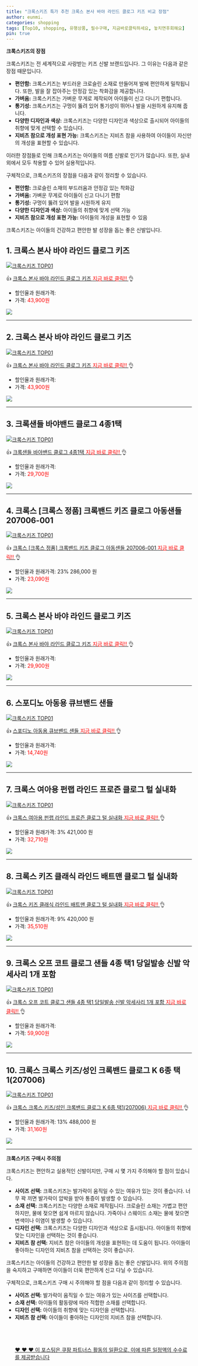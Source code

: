 ```yaml
---
title: "크록스키즈 특가 추천 크록스 본사 바야 라인드 클로그 키즈 비교 장점"
author: eunmi.
categories: shopping
tags: [Top10, shopping, 유행상품, 필수구매, 지금바로클릭하세요, 놓치면후회해요]
pin: true
---
```

**크록스키즈의 장점**

크록스키즈는 전 세계적으로 사랑받는 키즈 신발 브랜드입니다. 그 이유는 다음과 같은 장점 때문입니다.

* **편안함:** 크록스키즈는 부드러운 크로슬린 소재로 만들어져 발에 편안하게 밀착됩니다. 또한, 발을 잘 잡아주는 안정감 있는 착화감을 제공합니다.
* **가벼움:** 크록스키즈는 가벼운 무게로 제작되어 아이들이 신고 다니기 편합니다.
* **통기성:** 크록스키즈는 구멍이 뚫려 있어 통기성이 뛰어나 발을 시원하게 유지해 줍니다.
* **다양한 디자인과 색상:** 크록스키즈는 다양한 디자인과 색상으로 출시되어 아이들의 취향에 맞게 선택할 수 있습니다.
* **지비츠 참으로 개성 표현 가능:** 크록스키즈는 지비츠 참을 사용하여 아이들이 자신만의 개성을 표현할 수 있습니다.

이러한 장점들로 인해 크록스키즈는 아이들의 여름 신발로 인기가 많습니다. 또한, 실내외에서 모두 착용할 수 있어 실용적입니다.

구체적으로, 크록스키즈의 장점을 다음과 같이 정리할 수 있습니다.

* **편안함:** 크로슬린 소재의 부드러움과 안정감 있는 착화감
* **가벼움:** 가벼운 무게로 아이들이 신고 다니기 편함
* **통기성:** 구멍이 뚫려 있어 발을 시원하게 유지
* **다양한 디자인과 색상:** 아이들의 취향에 맞게 선택 가능
* **지비츠 참으로 개성 표현 가능:** 아이들의 개성을 표현할 수 있음

크록스키즈는 아이들의 건강하고 편안한 발 성장을 돕는 좋은 신발입니다.

   

## 1. 크록스 본사 바야 라인드 클로그 키즈

[![크록스키즈 TOP01](https://thumbnail7.coupangcdn.com/thumbnails/remote/230x230ex/image/vendor_inventory/0603/c22630adccc4be5e046e27d83c8ef0947fa3b7d847a9b1f204a0a348add5.jpg)](https://link.coupang.com/re/AFFSDP?lptag=AF3617701&subid=GithubCoopas&pageKey=6638151174&traceid=V0-153&itemId=15441028834&vendorItemId=82660659385)


👍 [크록스 본사 바야 라인드 클로그 키즈 <font color=red> 지금 바로 클릭!! </font> ](https://link.coupang.com/re/AFFSDP?lptag=AF3617701&subid=GithubCoopas&pageKey=6638151174&traceid=V0-153&itemId=15441028834&vendorItemId=82660659385) 👌 


- 할인율과 원래가격: 
- 가격: <span style='color:red'>43,900원</span>

[![](/discount_price.png)](https://link.coupang.com/re/AFFSDP?lptag=AF3617701&subid=GithubCoopas&pageKey=6638151174&traceid=V0-153&itemId=15441028834&vendorItemId=82660659385)

---


   

## 2. 크록스 본사 바야 라인드 클로그 키즈

[![크록스키즈 TOP01](https://thumbnail7.coupangcdn.com/thumbnails/remote/230x230ex/image/vendor_inventory/0603/c22630adccc4be5e046e27d83c8ef0947fa3b7d847a9b1f204a0a348add5.jpg)](https://link.coupang.com/re/AFFSDP?lptag=AF3617701&subid=GithubCoopas&pageKey=6638151174&traceid=V0-153&itemId=15441028834&vendorItemId=82660659385)


👍 [크록스 본사 바야 라인드 클로그 키즈 <font color=red> 지금 바로 클릭!! </font> ](https://link.coupang.com/re/AFFSDP?lptag=AF3617701&subid=GithubCoopas&pageKey=6638151174&traceid=V0-153&itemId=15441028834&vendorItemId=82660659385) 👌 


- 할인율과 원래가격: 
- 가격: <span style='color:red'>43,900원</span>

[![](/discount_price.png)](https://link.coupang.com/re/AFFSDP?lptag=AF3617701&subid=GithubCoopas&pageKey=6638151174&traceid=V0-153&itemId=15441028834&vendorItemId=82660659385)

---


   

## 3. 크록샌들 바야밴드 클로그 4종1택

[![크록스키즈 TOP01](https://thumbnail10.coupangcdn.com/thumbnails/remote/230x230ex/image/vendor_inventory/c428/d08bcb4a887b9c72798b27c1f43936ad93b11198e1a5b179e6f26e3995cc.jpg)](https://link.coupang.com/re/AFFSDP?lptag=AF3617701&subid=GithubCoopas&pageKey=7188296050&traceid=V0-153&itemId=18534562653&vendorItemId=87420302171)


👍 [크록샌들 바야밴드 클로그 4종1택 <font color=red> 지금 바로 클릭!! </font> ](https://link.coupang.com/re/AFFSDP?lptag=AF3617701&subid=GithubCoopas&pageKey=7188296050&traceid=V0-153&itemId=18534562653&vendorItemId=87420302171) 👌 


- 할인율과 원래가격: 
- 가격: <span style='color:red'>29,700원</span>

[![](/discount_price.png)](https://link.coupang.com/re/AFFSDP?lptag=AF3617701&subid=GithubCoopas&pageKey=7188296050&traceid=V0-153&itemId=18534562653&vendorItemId=87420302171)

---


   

## 4. 크록스 [크록스 정품] 크록밴드 키즈 클로그 아동샌들 207006-001

[![크록스키즈 TOP01](https://thumbnail6.coupangcdn.com/thumbnails/remote/230x230ex/image/vendor_inventory/578c/374812b3c610346de3f3c6cea0b9e561795a48e1a939c9abe5f9a7c0226f.jpg)](https://link.coupang.com/re/AFFSDP?lptag=AF3617701&subid=GithubCoopas&pageKey=6353808926&traceid=V0-153&itemId=13380219458&vendorItemId=87488197511)


👍 [크록스 [크록스 정품] 크록밴드 키즈 클로그 아동샌들 207006-001 <font color=red> 지금 바로 클릭!! </font> ](https://link.coupang.com/re/AFFSDP?lptag=AF3617701&subid=GithubCoopas&pageKey=6353808926&traceid=V0-153&itemId=13380219458&vendorItemId=87488197511) 👌 


- 할인율과 원래가격: 23%  286,000   원
- 가격: <span style='color:red'>23,090원</span>

[![](/discount_price.png)](https://link.coupang.com/re/AFFSDP?lptag=AF3617701&subid=GithubCoopas&pageKey=6353808926&traceid=V0-153&itemId=13380219458&vendorItemId=87488197511)

---


   

## 5. 크록스 본사 바야 라인드 클로그 키즈

[![크록스키즈 TOP01](https://thumbnail8.coupangcdn.com/thumbnails/remote/230x230ex/image/vendor_inventory/a7b1/af6310027289e6fdfd9dff5bbcfb751bb6b95d1cb3d2cf0985e511aebc4c.jpg)](https://link.coupang.com/re/AFFSDP?lptag=AF3617701&subid=GithubCoopas&pageKey=6638151174&traceid=V0-153&itemId=15164370027&vendorItemId=82385775627)


👍 [크록스 본사 바야 라인드 클로그 키즈 <font color=red> 지금 바로 클릭!! </font> ](https://link.coupang.com/re/AFFSDP?lptag=AF3617701&subid=GithubCoopas&pageKey=6638151174&traceid=V0-153&itemId=15164370027&vendorItemId=82385775627) 👌 


- 할인율과 원래가격: 
- 가격: <span style='color:red'>29,900원</span>

[![](/discount_price.png)](https://link.coupang.com/re/AFFSDP?lptag=AF3617701&subid=GithubCoopas&pageKey=6638151174&traceid=V0-153&itemId=15164370027&vendorItemId=82385775627)

---


   

## 6. 스포디노 아동용 큐브밴드 샌들

[![크록스키즈 TOP01](https://thumbnail8.coupangcdn.com/thumbnails/remote/230x230ex/image/rs_quotation_api/pwz6wbqf/9b2d0a6b5fb047259f60e171863eb95c.jpg)](https://link.coupang.com/re/AFFSDP?lptag=AF3617701&subid=GithubCoopas&pageKey=7172773657&traceid=V0-153&itemId=18074490981&vendorItemId=85227616194)


👍 [스포디노 아동용 큐브밴드 샌들 <font color=red> 지금 바로 클릭!! </font> ](https://link.coupang.com/re/AFFSDP?lptag=AF3617701&subid=GithubCoopas&pageKey=7172773657&traceid=V0-153&itemId=18074490981&vendorItemId=85227616194) 👌 


- 할인율과 원래가격: 
- 가격: <span style='color:red'>14,740원</span>

[![](/discount_price.png)](https://link.coupang.com/re/AFFSDP?lptag=AF3617701&subid=GithubCoopas&pageKey=7172773657&traceid=V0-153&itemId=18074490981&vendorItemId=85227616194)

---


   

## 7. 크록스 여아용 펀랩 라인드 프로즌 클로그 털 실내화

[![크록스키즈 TOP01](https://thumbnail6.coupangcdn.com/thumbnails/remote/230x230ex/image/retail/images/7892742344161986-c58f4aa5-1454-4daf-b924-b9e9410dd8b3.png)](https://link.coupang.com/re/AFFSDP?lptag=AF3617701&subid=GithubCoopas&pageKey=6924592270&traceid=V0-153&itemId=16734584948&vendorItemId=83916545106)


👍 [크록스 여아용 펀랩 라인드 프로즌 클로그 털 실내화 <font color=red> 지금 바로 클릭!! </font> ](https://link.coupang.com/re/AFFSDP?lptag=AF3617701&subid=GithubCoopas&pageKey=6924592270&traceid=V0-153&itemId=16734584948&vendorItemId=83916545106) 👌 


- 할인율과 원래가격: 3%  421,000   원
- 가격: <span style='color:red'>32,710원</span>

[![](/discount_price.png)](https://link.coupang.com/re/AFFSDP?lptag=AF3617701&subid=GithubCoopas&pageKey=6924592270&traceid=V0-153&itemId=16734584948&vendorItemId=83916545106)

---


   

## 8. 크록스 키즈 클래식 라인드 배트맨 클로그 털 실내화

[![크록스키즈 TOP01](https://thumbnail7.coupangcdn.com/thumbnails/remote/230x230ex/image/retail/images/7895945429357882-dd28796d-4aa5-4632-bb2f-fe38e6657513.png)](https://link.coupang.com/re/AFFSDP?lptag=AF3617701&subid=GithubCoopas&pageKey=6838227063&traceid=V0-153&itemId=16253079126&vendorItemId=83446227352)


👍 [크록스 키즈 클래식 라인드 배트맨 클로그 털 실내화 <font color=red> 지금 바로 클릭!! </font> ](https://link.coupang.com/re/AFFSDP?lptag=AF3617701&subid=GithubCoopas&pageKey=6838227063&traceid=V0-153&itemId=16253079126&vendorItemId=83446227352) 👌 


- 할인율과 원래가격: 9%  420,000   원
- 가격: <span style='color:red'>35,510원</span>

[![](/discount_price.png)](https://link.coupang.com/re/AFFSDP?lptag=AF3617701&subid=GithubCoopas&pageKey=6838227063&traceid=V0-153&itemId=16253079126&vendorItemId=83446227352)

---


   

## 9. 크록스 오프 코트 클로그 샌들 4종 택1 당일발송 신발 악세사리 1개 포함

[![크록스키즈 TOP01](https://thumbnail10.coupangcdn.com/thumbnails/remote/230x230ex/image/vendor_inventory/3c56/75c63b523e4d8db0975a2c757cd490defc046914f6d1e389806925d6a685.jpg)](https://link.coupang.com/re/AFFSDP?lptag=AF3617701&subid=GithubCoopas&pageKey=6697800808&traceid=V0-153&itemId=15502096974&vendorItemId=85846791715)


👍 [크록스 오프 코트 클로그 샌들 4종 택1 당일발송 신발 악세사리 1개 포함 <font color=red> 지금 바로 클릭!! </font> ](https://link.coupang.com/re/AFFSDP?lptag=AF3617701&subid=GithubCoopas&pageKey=6697800808&traceid=V0-153&itemId=15502096974&vendorItemId=85846791715) 👌 


- 할인율과 원래가격: 
- 가격: <span style='color:red'>59,900원</span>

[![](/discount_price.png)](https://link.coupang.com/re/AFFSDP?lptag=AF3617701&subid=GithubCoopas&pageKey=6697800808&traceid=V0-153&itemId=15502096974&vendorItemId=85846791715)

---


   

## 10. 크록스 크록스 키즈/성인 크록밴드 클로그 K 6종 택1(207006)

[![크록스키즈 TOP01](https://thumbnail8.coupangcdn.com/thumbnails/remote/230x230ex/image/vendor_inventory/bdd2/051ecdb0516f1c27d19af18bd48fbd8833d453c804811ab6d1c0638e612e.jpg)](https://link.coupang.com/re/AFFSDP?lptag=AF3617701&subid=GithubCoopas&pageKey=7214744536&traceid=V0-153&itemId=18267637949&vendorItemId=85413968571)


👍 [크록스 크록스 키즈/성인 크록밴드 클로그 K 6종 택1(207006) <font color=red> 지금 바로 클릭!! </font> ](https://link.coupang.com/re/AFFSDP?lptag=AF3617701&subid=GithubCoopas&pageKey=7214744536&traceid=V0-153&itemId=18267637949&vendorItemId=85413968571) 👌 


- 할인율과 원래가격: 13%  488,000   원
- 가격: <span style='color:red'>31,160원</span>

[![](/discount_price.png)](https://link.coupang.com/re/AFFSDP?lptag=AF3617701&subid=GithubCoopas&pageKey=7214744536&traceid=V0-153&itemId=18267637949&vendorItemId=85413968571)

---
**크록스키즈 구매시 주의점**

크록스키즈는 편안하고 실용적인 신발이지만, 구매 시 몇 가지 주의해야 할 점이 있습니다.

* **사이즈 선택:** 크록스키즈는 발가락이 움직일 수 있는 여유가 있는 것이 좋습니다. 너무 꽉 끼면 발가락이 압박을 받아 통증이 발생할 수 있습니다.
* **소재 선택:** 크록스키즈는 다양한 소재로 제작됩니다. 크로슬린 소재는 가볍고 편안하지만, 물에 젖으면 쉽게 마르지 않습니다. 가죽이나 스웨이드 소재는 물에 젖으면 변색이나 이염이 발생할 수 있습니다.
* **디자인 선택:** 크록스키즈는 다양한 디자인과 색상으로 출시됩니다. 아이들의 취향에 맞는 디자인을 선택하는 것이 좋습니다.
* **지비츠 참 선택:** 지비츠 참은 아이들의 개성을 표현하는 데 도움이 됩니다. 아이들이 좋아하는 디자인의 지비츠 참을 선택하는 것이 좋습니다.

크록스키즈는 아이들의 건강하고 편안한 발 성장을 돕는 좋은 신발입니다. 위의 주의점을 숙지하고 구매하면 아이들이 더욱 편안하게 신고 다닐 수 있습니다.

구체적으로, 크록스키즈 구매 시 주의해야 할 점을 다음과 같이 정리할 수 있습니다.

* **사이즈 선택:** 발가락이 움직일 수 있는 여유가 있는 사이즈를 선택합니다.
* **소재 선택:** 아이들의 활동량에 따라 적합한 소재를 선택합니다.
* **디자인 선택:** 아이들의 취향에 맞는 디자인을 선택합니다.
* **지비츠 참 선택:** 아이들이 좋아하는 디자인의 지비츠 참을 선택합니다.<br><br><br><br><br> [ ❤ ❤ ❤ 이 포스팅은 쿠팡 파트너스 활동의 일환으로, 이에 따른 일정액의 수수료를 제공받습니다](https://link.coupang.com/a/bcEFyh)